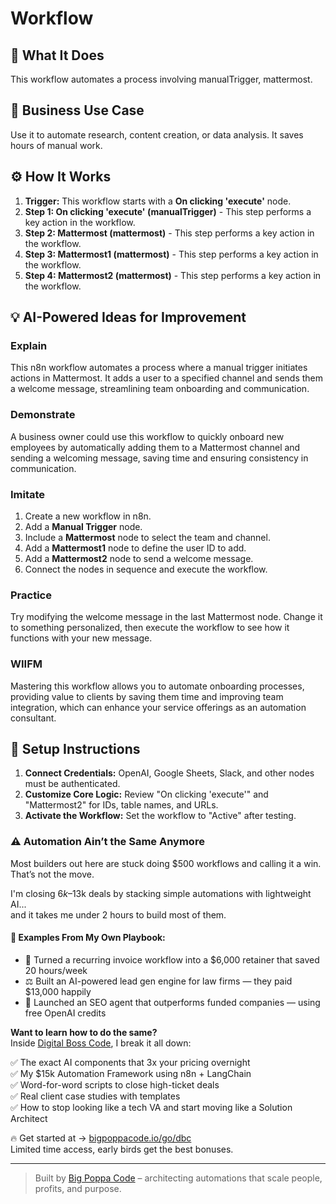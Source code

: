 # Workflow

## 🚀 What It Does
This workflow automates a process involving manualTrigger, mattermost.

## 💼 Business Use Case
Use it to automate research, content creation, or data analysis. It saves hours of manual work.

## ⚙️ How It Works
1.  **Trigger:** This workflow starts with a **On clicking 'execute'** node.
2. **Step 1: On clicking 'execute' (manualTrigger)** - This step performs a key action in the workflow.
3. **Step 2: Mattermost (mattermost)** - This step performs a key action in the workflow.
4. **Step 3: Mattermost1 (mattermost)** - This step performs a key action in the workflow.
5. **Step 4: Mattermost2 (mattermost)** - This step performs a key action in the workflow.

## 💡 AI-Powered Ideas for Improvement
### Explain
This n8n workflow automates a process where a manual trigger initiates actions in Mattermost. It adds a user to a specified channel and sends them a welcome message, streamlining team onboarding and communication.

### Demonstrate
A business owner could use this workflow to quickly onboard new employees by automatically adding them to a Mattermost channel and sending a welcoming message, saving time and ensuring consistency in communication.

### Imitate
1. Create a new workflow in n8n.
2. Add a **Manual Trigger** node.
3. Include a **Mattermost** node to select the team and channel.
4. Add a **Mattermost1** node to define the user ID to add.
5. Add a **Mattermost2** node to send a welcome message.
6. Connect the nodes in sequence and execute the workflow.

### Practice
Try modifying the welcome message in the last Mattermost node. Change it to something personalized, then execute the workflow to see how it functions with your new message.

### WIIFM
Mastering this workflow allows you to automate onboarding processes, providing value to clients by saving them time and improving team integration, which can enhance your service offerings as an automation consultant.

## 🔧 Setup Instructions
1. **Connect Credentials:** OpenAI, Google Sheets, Slack, and other nodes must be authenticated.
2. **Customize Core Logic:** Review "On clicking 'execute'" and "Mattermost2" for IDs, table names, and URLs.
3. **Activate the Workflow:** Set the workflow to "Active" after testing.

### ⚠️ Automation Ain’t the Same Anymore

Most builders out here are stuck doing $500 workflows and calling it a win.  
That’s not the move.  

I'm closing $6k–$13k deals by stacking simple automations with lightweight AI...  
and it takes me under 2 hours to build most of them.

#### 🧠 Examples From My Own Playbook:
- 🔁 Turned a recurring invoice workflow into a $6,000 retainer that saved 20 hours/week  
- ⚖️ Built an AI-powered lead gen engine for law firms — they paid $13,000 happily  
- 🚀 Launched an SEO agent that outperforms funded companies — using free OpenAI credits  

**Want to learn how to do the same?**  
Inside [Digital Boss Code](https://bigpoppacode.io/go/dbc), I break it all down:

✅ The exact AI components that 3x your pricing overnight  
✅ My $15k Automation Framework using n8n + LangChain  
✅ Word-for-word scripts to close high-ticket deals  
✅ Real client case studies with templates  
✅ How to stop looking like a tech VA and start moving like a Solution Architect  

🔥 Get started at → [bigpoppacode.io/go/dbc](https://bigpoppacode.io/go/dbc)  
Limited time access, early birds get the best bonuses.

---
> Built by [Big Poppa Code](https://bigpoppacode.io) – architecting automations that scale people, profits, and purpose.
